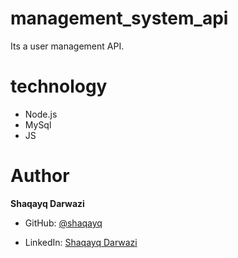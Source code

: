 # management_system_api
Its a user management API.

# technology
- Node.js
- MySql 
- JS
# Author 
**Shaqayq Darwazi**

- GitHub: [@shaqayq](https://github.com/shaqayq)

- LinkedIn: [Shaqayq Darwazi](https://www.linkedin.com/in/shaqayq-darwazi//)
